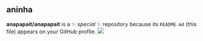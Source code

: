 ## aninha


**anapapait/anapapait** is a ✨ _special_ ✨ repository because its `README.md` (this file) appears on your GitHub profile.
![](https://media.tenor.com/FTrIjZpTl_wAAAAM/soapandheart.gif)

